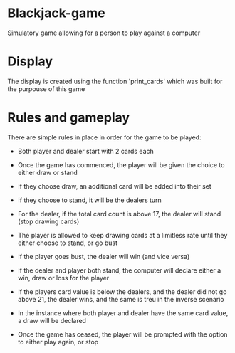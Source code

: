 # Blackjack-game
Simulatory game allowing for a person to play against a computer

# Display
The display is created using the function 'print_cards' which was built for the purpouse of this game

# Rules and gameplay
There are simple rules in place in order for the game to be played:

- Both player and dealer start with 2 cards each

- Once the game has commenced, the player will be given the choice to either draw or stand

- If they choose draw, an additional card will be added into their set

- If they choose to stand, it will be the dealers turn

- For the dealer, if the total card count is above 17, the dealer will stand (stop drawing cards)

- The player is allowed to keep drawing cards at a limitless rate until they either choose to stand, or go bust

- If the player goes bust, the dealer will win (and vice versa)

- If the dealer and player both stand, the computer will declare either a win, draw or loss for the player

- If the players card value is below the dealers, and the dealer did not go above 21, the dealer wins, and the same is treu in the inverse scenario

- In the instance where both player and dealer have the same card value, a draw will be declared

- Once the game has ceased, the player will be prompted with the option to either play again, or stop


